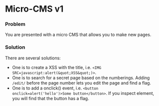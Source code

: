 # Micro-CMS v1

### Problem

You are presented with a micro CMS that allows you to make new pages. 

### Solution

There are several solutions:

- One is to create a XSS with the title, i.e. `<IMG SRC=javascript:alert(&quot;XSS&quot;)>`.
- One is to search for a secret page based on the numberings. Adding `/edit/` before the page number lets you edit the page and find a flag.
- One is to add a onclick() event, i.e. `<button onclick=alert('hello')>Some button</button>`. If you inspect element, you will find that the button has a flag.
